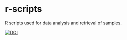 # r-scripts
R scripts used for data analysis and retrieval of samples.

[![DOI](https://zenodo.org/badge/110549151.svg)](https://zenodo.org/badge/latestdoi/110549151)
